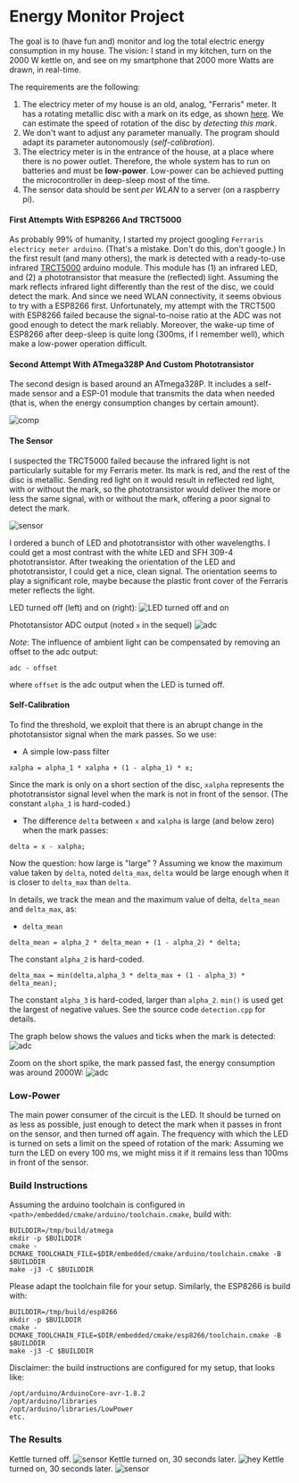 # Energy Monitor Project

The goal is to (have fun and) monitor and log the total electric energy consumption in my house. The vision: I stand in my kitchen, turn on the 2000 W kettle on, and see on my smartphone that 2000 more Watts are drawn, in real-time. 

The requirements are the following:
1. The electricy meter of my house is an old, analog, "Ferraris" meter. It has a rotating metallic disc with a mark on its edge, as shown [here](https://de.wikipedia.org/wiki/Ferraris-Z%C3%A4hler#/media/Datei:ElectricityMeterMechanism.jpg). We can estimate the speed of rotation of the disc by *detecting this mark*.
2. We don't want to adjust any parameter manually. The program should adapt its parameter autonomously (*self-calibration*).
3. The electricy meter is in the entrance of the house, at a place where there is no power outlet. Therefore, the whole system has to run on batteries and must be **low-power**. Low-power can be achieved putting the microcontroller in deep-sleep most of the time.
4. The sensor data should be sent *per WLAN* to a server (on a raspberry pi).

#### First Attempts With ESP8266 And TRCT5000

As probably 99% of humanity, I started my project googling `Ferraris electricy meter arduino`. (That's a mistake. Don't do this, don't google.) In the first result (and many others), the mark is detected with a ready-to-use infrared [TRCT5000](https://www.az-delivery.de/products/linienfolger-modul-mit-tcrt5000-und-analog-ausgang) arduino module. This module has (1) an infrared LED, and (2) a phototransistor that measure the (reflected) light.  Assuming the mark reflects infrared light differently than the rest of the disc, we could detect the mark. And since we need WLAN connectivity, it seems obvious to try with a ESP8266 first.
Unfortunately, my attempt with the TRCT500 with ESP8266 failed because the signal-to-noise ratio at the ADC was not good enough to detect the mark reliably. Moreover, the wake-up time of ESP8266 after deep-sleep is quite long (300ms, if I remember well), which make a low-power operation difficult.

#### Second Attempt With ATmega328P And Custom Phototransistor

The second design is based around an ATmega328P. It includes a self-made sensor and a ESP-01 module that transmits the data when needed (that is, when the energy consumption changes by certain amount).

![comp](documentation/camera/small/components.jpg)

#### The Sensor

I suspected the TRCT5000 failed because the infrared light is not particularly suitable for my Ferraris meter. Its mark is red, and the rest of the disc is metallic. Sending red light on it would result in reflected red light, with or without the mark, so the phototransistor would deliver the more or less the same signal, with or without the mark, offering a poor signal to detect the mark. 

![sensor](documentation/camera/small/sensor.jpg)

I ordered a bunch of LED and phototransistor with other wavelengths. I could get a most contrast with the white LED and SFH 309-4 phototransistor. After tweaking the orientation of the LED and phototransistor, I could get a nice, clean signal. The orientation seems to play a significant role, maybe because the plastic front cover of the Ferraris meter reflects the light. 

LED turned off (left) and on (right):
![LED turned off and on](documentation/camera/small/LED_off_on.jpg "LED turned off and on")

Phototansistor ADC output (noted `x` in the sequel)
![adc](documentation/adc.png "ADC")


_Note_: The influence of ambient light can be compensated by removing an offset to the adc output:
```
adc - offset
```
where `offset` is the adc output when the LED is turned off.

#### Self-Calibration

To find the threshold, we exploit that there is an abrupt change in the phototansistor signal when the mark passes. So we use:
- A simple low-pass filter 
```
xalpha = alpha_1 * xalpha + (1 - alpha_1) * x;
```
Since the mark is only on a short section of the disc, `xalpha` represents the phototransistor signal level when the mark is not in front of the sensor. (The constant `alpha_1` is hard-coded.)
- The difference `delta` between `x` and `xalpha` is large (and below zero) when the mark passes:
```
delta = x - xalpha;
```

Now the question: how large is "large" ? 
Assuming we know the maximum value taken by `delta`, noted `delta_max`, `delta` would be large enough when it is closer to `delta_max` than `delta`.

In details, we track the mean and the maximum value of delta, `delta_mean` and `delta_max`, as: 
- `delta_mean`
```
delta_mean = alpha_2 * delta_mean + (1 - alpha_2) * delta;
```
The constant `alpha_2` is hard-coded.
```
delta_max = min(delta,alpha_3 * delta_max + (1 - alpha_3) * delta_mean);
```
The constant `alpha_3` is hard-coded, larger than `alpha_2`. `min()` is used get the largest of negative values. See the source code `detection.cpp` for details.

The graph below shows the values and ticks when the mark is detected:
![adc](documentation/calibration.png "ADC")

Zoom on the short spike, the mark passed fast, the energy consumption was around 2000W:
![adc](documentation/calibration2.png "ADC")

### Low-Power

The main power consumer of the circuit is the LED. It should be turned on as less as possible, just enough to detect the mark when it passes in front on the sensor, and then turned off again. The frequency with which the LED is turned on sets a limit on the speed of rotation of the mark: Assuming we turn the LED on every 100 ms, we might miss it if it remains less than 100ms in front of the sensor. 

### Build Instructions

Assuming the arduino toolchain is configured in `<path>/embedded/cmake/arduino/toolchain.cmake`, build with:
```
BUILDDIR=/tmp/build/atmega
mkdir -p $BUILDDIR 
cmake -DCMAKE_TOOLCHAIN_FILE=$DIR/embedded/cmake/arduino/toolchain.cmake -B $BUILDDIR 
make -j3 -C $BUILDDIR
```
Please adapt the toolchain file for your setup.
Similarly, the ESP8266 is build with:
```
BUILDDIR=/tmp/build/esp8266
mkdir -p $BUILDDIR 
cmake -DCMAKE_TOOLCHAIN_FILE=$DIR/embedded/cmake/esp8266/toolchain.cmake -B $BUILDDIR 
make -j3 -C $BUILDDIR
```
Disclaimer: the build instructions are configured for my setup, that looks like:
```
/opt/arduino/ArduinoCore-avr-1.8.2
/opt/arduino/libraries
/opt/arduino/libraries/LowPower
etc.
```

### The Results

Kettle turned off. 
![sensor](documentation/camera/small/before.jpg)
Kettle turned on, 30 seconds later.
![hey](documentation/camera/small/after_1.jpg)
Kettle turned on, 30 seconds later.
![sensor](documentation/camera/small/after_2.jpg)
